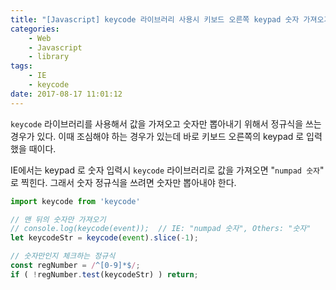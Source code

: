 ```yaml
---
title: "[Javascript] keycode 라이브러리 사용시 키보드 오른쪽 keypad 숫자 가져오기"
categories:
    - Web
    - Javascript
    - library
tags:
    - IE
    - keycode
date: 2017-08-17 11:01:12
---
```


`keycode` 라이브러리를 사용해서 값을 가져오고 숫자만 뽑아내기 위해서 정규식을 쓰는 경우가 있다.
이때 조심해야 하는 경우가 있는데 바로 키보드 오른쪽의 keypad 로 입력했을 때이다.

IE에서는 keypad 로 숫자 입력시 `keycode` 라이브러리로 값을 가져오면 "`numpad 숫자`" 로 찍힌다.
그래서 숫자 정규식을 쓰려면 숫자만 뽑아내야 한다. 

```jsx
import keycode from 'keycode'

// 맨 뒤의 숫자만 가져오기
// console.log(keycode(event));  // IE: "numpad 숫자", Others: "숫자"
let keycodeStr = keycode(event).slice(-1);

// 숫자만인지 체크하는 정규식
const regNumber = /^[0-9]*$/;
if ( !regNumber.test(keycodeStr) ) return;
```